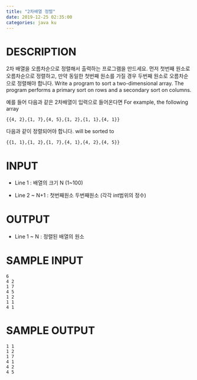 ```yaml
---
title: "2차배열 정렬"
date: 2019-12-25 02:35:00
categories: java ku
---
```


# DESCRIPTION
2차 배열을 오름차순으로 정렬해서 출력하는 프로그램을 만드세요. 먼저 첫번째 원소로 오름차순으로 정렬하고, 만약 동일한 첫번째 원소를 가질 경우 두번째 원소로 오름차순으로 정렬해야 합니다. Write a program to sort a two-dimensional array. The program performs a primary sort on rows and a secondary sort on columns.

예를 들어 다음과 같은 2차배열이 입력으로 들어온다면 For example, the following array
```
{{4, 2},{1, 7},{4, 5},{1, 2},{1, 1},{4, 1}}
```
다음과 같이 정렬되어야 합니다. will be sorted to
```
{{1, 1},{1, 2},{1, 7},{4, 1},{4, 2},{4, 5}}
```
 

# INPUT
* Line 1 : 배열의 크기 N (1~100)

* Line 2 ~ N+1 : 첫번째원소 두번째원소 (각각 int범위의 정수)

 

# OUTPUT
* Line 1 ~ N : 정렬된 배열의 원소

 
# SAMPLE INPUT
```
6
4 2
1 7
4 5
1 2
1 1
4 1
```

# SAMPLE OUTPUT
```
1 1
1 2
1 7
4 1
4 2
4 5
```

<script src="https://gist.github.com/DetegiCE/83a654e86c3bd5e5783efc6255b0a21b.js"></script>
